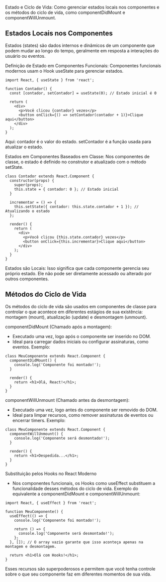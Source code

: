 
Estado e Ciclo de Vida: Como gerenciar estados locais nos componentes e os métodos do ciclo de vida, como componentDidMount e componentWillUnmount.

## Estados Locais nos Componentes
Estados (states) são dados internos e dinâmicos de um componente que podem mudar ao longo do tempo, geralmente em resposta a interações do usuário ou eventos.

Definição de Estado em Componentes Funcionais: Componentes funcionais modernos usam o Hook useState para gerenciar estados.
```
import React, { useState } from 'react';

function Contador() {
  const [contador, setContador] = useState(0); // Estado inicial é 0

  return (
    <div>
      <p>Você clicou {contador} vezes</p>
      <button onClick={() => setContador(contador + 1)}>Clique aqui</button>
    </div>
  );
}
```
Aqui:
contador é o valor do estado.
setContador é a função usada para atualizar o estado.

Estados em Componentes Baseados em Classe: Nos componentes de classe, o estado é definido no construtor e atualizado com o método setState.
```
class Contador extends React.Component {
  constructor(props) {
    super(props);
    this.state = { contador: 0 }; // Estado inicial
  }

  incrementar = () => {
    this.setState({ contador: this.state.contador + 1 }); // Atualizando o estado
  };

  render() {
    return (
      <div>
        <p>Você clicou {this.state.contador} vezes</p>
        <button onClick={this.incrementar}>Clique aqui</button>
      </div>
    );
  }
}
```
Estados são Locais: Isso significa que cada componente gerencia seu próprio estado. Ele não pode ser diretamente acessado ou alterado por outros componentes.

## Métodos do Ciclo de Vida
Os métodos do ciclo de vida são usados em componentes de classe para controlar o que acontece em diferentes estágios de sua existência: montagem (mount), atualização (update) e desmontagem (unmount).

componentDidMount (Chamado após a montagem):
- Executado uma vez, logo após o componente ser inserido no DOM.
- Ideal para carregar dados iniciais ou configurar assinaturas, como eventos.
Exemplo:
```
class MeuComponente extends React.Component {
  componentDidMount() {
    console.log('Componente foi montado!');
  }

  render() {
    return <h1>Olá, React!</h1>;
  }
}
```


componentWillUnmount (Chamado antes da desmontagem):
- Executado uma vez, logo antes do componente ser removido do DOM.
- Ideal para limpar recursos, como remover assinaturas de eventos ou encerrar timers.
Exemplo:
```
class MeuComponente extends React.Component {
  componentWillUnmount() {
    console.log('Componente será desmontado!');
  }

  render() {
    return <h1>Despedida...</h1>;
  }
}
```

Substituição pelos Hooks no React Moderno
- Nos componentes funcionais, os Hooks como useEffect substituem a funcionalidade desses métodos do ciclo de vida.
Exemplo do equivalente a componentDidMount e componentWillUnmount:
```
import React, { useEffect } from 'react';

function MeuComponente() {
  useEffect(() => {
    console.log('Componente foi montado!');

    return () => {
      console.log('Componente será desmontado!');
    };
  }, []); // O array vazio garante que isso aconteça apenas na montagem e desmontagem.

  return <h1>Olá com Hooks!</h1>;
}
```

Esses recursos são superpoderosos e permitem que você tenha controle sobre o que seu componente faz em diferentes momentos de sua vida.


